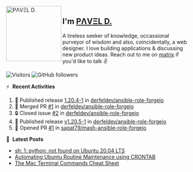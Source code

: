 <img align="left" width="150" height="150" alt="PΛVΞL D." src="https://res.cloudinary.com/dimov/image/upload/c_scale,w_150/v1674315300/logo_qxj2ir.png"/>

## I'm [PΛVΞL D.][homepage]

A tireless seeker of knowledge, occassional purveyor of wisdom and also, coincidentally, a web designer. I love building applications & discussing new product ideas. Reach out to me on [matrix][matrixto] if you'd like to talk ✌️



[homepage]: https://l.dimov.xyz/page?ref=github.com
[matrixto]: https://l.dimov.xyz/matrix?ref=github.com
[github]: https://l.dimov.xyz/github?ref=github.com
   
![Visitors](https://visitor-badge.laobi.icu/badge?page_id=sagat79.vistorsBadge)
![GitHub followers](https://img.shields.io/github/followers/sagat79?color=velvet&style=flat-square)

:zap: &nbsp;**Recent Activities**
  
<!--START_SECTION:activity-->
1. 🚀 Published release [1.20.4-1](https://github.com/derfeldev/ansible-role-forgejo/releases/tag/v1.20.4-1) in [derfeldev/ansible-role-forgejo](https://github.com/derfeldev/ansible-role-forgejo)
2. 🎉 Merged PR [#1](https://github.com/derfeldev/ansible-role-forgejo/pull/1) in [derfeldev/ansible-role-forgejo](https://github.com/derfeldev/ansible-role-forgejo)
3. 🔒 Closed issue [#2](https://github.com/derfeldev/ansible-role-forgejo/issues/2) in [derfeldev/ansible-role-forgejo](https://github.com/derfeldev/ansible-role-forgejo)
4. 🚀 Published release [v1.20.5-1](https://github.com/derfeldev/ansible-role-forgejo/releases/tag/v1.20.5-1) in [derfeldev/ansible-role-forgejo](https://github.com/derfeldev/ansible-role-forgejo)
5. 💪 Opened PR [#1](https://github.com/sagat79/mash-ansible-role-forgejo/pull/1) in [sagat79/mash-ansible-role-forgejo](https://github.com/sagat79/mash-ansible-role-forgejo)
<!--END_SECTION:activity-->

📑 &nbsp;**Latest Posts**

<!-- DIMOV-POST-LIST:START -->
- [sh: 1: python: not found on Ubuntu 20.04 LTS](https://www.dimov.xyz/sh-1-python-not-found/)
- [Automating Ubuntu Routine Maintenance using CRONTAB](https://www.dimov.xyz/automating-ubuntu-routine-maintenance-using-crontab/)
- [The Mac Terminal Commands Cheat Sheet](https://www.dimov.xyz/the-mac-terminal-commands-cheat-sheet/)
<!-- DIMOV-POST-LIST:END -->
